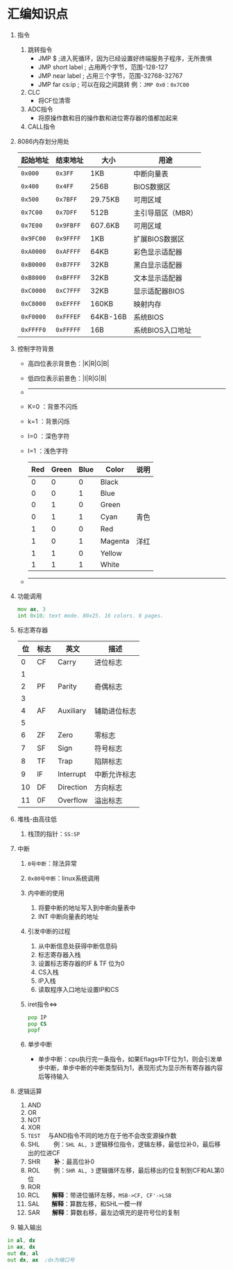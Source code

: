 # 汇编知识点

1. 指令
   1. 跳转指令
      * JMP $ ;进入死循环，因为已经设置好终端服务子程序，无所畏惧
      * JMP short label ; 占用两个字节，范围-128-127
      * JMP near label  ; 占用三个字节，范围-32768-32767
      * JMP far cs:ip   ; 可以在段之间跳转 例：`JMP 0x0：0x7C00`
   2. CLC
      * 将CF位清零
   3. ADC指令
      * 将原操作数和目的操作数和进位寄存器的值都加起来
   4. CALL指令
  
2. 8086内存划分用处

   |起始地址|结束地址|大小|用途|
   |-|-|-|-|
   |`0x000`|`0x3FF`|1KB|中断向量表|
   |`0x400`|`0x4FF`|256B|BIOS数据区|
   |`0x500`|`0x7BFF`|29.75KB|可用区域|
   |`0x7C00`|`0x7DFF`|512B|主引导扇区（MBR）|
   |`0x7E00`|`0x9FBFF`|607.6KB|可用区域|
   |`0x9FC00`|`0x9FFFF`|1KB|扩展BIOS数据区|
   |`0xA0000`|`0xAFFFF`|64KB|彩色显示适配器|
   |`0xB0000`|`0xB7FFF`|32KB|黑白显示适配器|
   |`0xB8000`|`0xBFFFF`|32KB|文本显示适配器|
   |`0xC0000`|`0xC7FFF`|32KB|显示适配器BIOS|
   |`0xC8000`|`0xEFFFF`|160KB|映射内存|
   |`0xF0000`|`0xFFFEF`|64KB-16B|系统BIOS|
   |`0xFFFF0`|`0xFFFFF`|16B|系统BIOS入口地址|

3. 控制字符背景

   * 高四位表示背景色：|K|R|G|B|
   * 低四位表示前景色：|I|R|G|B|
   * ---
   * K=0 ：背景不闪烁
   * k=1 ：背景闪烁
   * I=0 ：深色字符
   * I=1 ：浅色字符

      |Red|Green|Blue|Color|说明|
      |-|-|-|-|-|
      |0|0|0|Black||
      |0|0|1|Blue||
      |0|1|0|Green||
      |0|1|1|Cyan|青色|
      |1|0|0|Red||
      |1|0|1|Magenta|洋红|
      |1|1|0|Yellow||
      |1|1|1|White||
   * ---

4. 功能调用

   ```asm
   mov ax, 3
   int 0x10; text mode. 80x25. 16 colors. 8 pages.
   ```

5. 标志寄存器

   |位|标志|英文|描述|
   |-|-|-|-|
   |0|CF|Carry|进位标志|
   |1||||
   |2|PF|Parity|奇偶标志|
   |3||||
   |4|AF|Auxiliary|辅助进位标志|
   |5||||
   |6|ZF|Zero|零标志|
   |7|SF|Sign|符号标志|
   |8|TF|Trap|陷阱标志|
   |9|IF|Interrupt|中断允许标志|
   |10|DF|Direction|方向标志|
   |11|0F|Overflow|溢出标志|

6. 堆栈-由高往低
   1. 栈顶的指针：`SS:SP`

7. 中断
   1. `0号中断`：除法异常
   2. `0x80号中断`：linux系统调用
   3. 内中断的使用
      1. 将要中断的地址写入到中断向量表中
      2. INT 中断向量表的地址
   4. 引发中断的过程
      1. 从中断信息处获得中断信息码
      2. 标志寄存器入栈
      3. 设置标志寄存器的IF & TF 位为0
      4. CS入栈
      5. IP入栈
      6. 读取程序入口地址设置IP和CS
   5. iret指令$\Leftrightarrow$
      ```asm
      pop IP 
      pop CS 
      popf
      ```

   6. 单步中断
      - 单步中断：cpu执行完一条指令，如果Eflags中TF位为1，则会引发单步中断，单步中断的中断类型码为1，表现形式为显示所有寄存器内容后等待输入


8. 逻辑运算
   1. AND
   2. OR
   3. NOT
   4. XOR
   5. `TEST` 　与AND指令不同的地方在于他不会改变源操作数
   6. SHL 　　例：`SHL AL, 3` 逻辑移位指令，逻辑左移，最低位补0，最后移出的位进CF
   7. SHR 　　**补**：最高位补0
   8. ROL 　　例：`SHR AL, 3` 逻辑循环左移，最后移出的位复制到CF和AL第0位
   9. ROR
   10. RCL　　**解释**：带进位循环左移，`MSB->CF, CF'->LSB`
   11. SAL　　**解释**：算数左移，和SHL一模一样
   12. SAR　　**解释**：算数右移，最左边填充的是符号位的复制

9.  输入输出

```asm
in al, dx
in ax, dx
out dx, al
out dx, ax  ;dx为端口号
```
